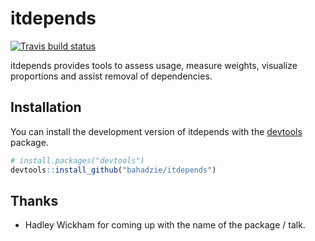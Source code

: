 # itdepends

<!-- badges: start -->
[![Travis build status](https://travis-ci.org/jimhester/itdepends.svg?branch=master)](https://travis-ci.org/jimhester/itdepends)
<!-- badges: end -->

itdepends provides tools to assess usage, measure weights, visualize
proportions and assist removal of dependencies.

## Installation

You can install the development version of itdepends with the [devtools](http://devtools.r-lib.org) package.

``` r
# install.packages("devtools")
devtools::install_github("bahadzie/itdepends")
```

## Thanks

- Hadley Wickham for coming up with the name of the package / talk.
